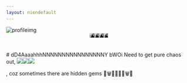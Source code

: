 ```yaml
---
layout: niendefault
---
```

<img src="/assets/profile_blur.jpg" alt="profileimg">
<div style="display: flex; flex-wrap: wrap; justify-content: space-around; width: 50px; height: 50px; margin: auto;">
  <img src="assets/profile_blur.jpg" width="25%" height="25%">
  <img src="assets/profile_blur.jpg" width="25%" height="25%">
  <img src="assets/profile_blur.jpg" width="25%" height="25%">
  <img src="assets/profile_blur.jpg" width="25%" height="25%">
</div>
# dD4AaaahhhNNNNNNNNNNNNNNNNY bWOi
Need to get pure chaos out, <img src="https://media.giphy.com/media/CS1EfWWymZPeo/giphy.gif" width="10%" /><img src="https://media.giphy.com/media/CS1EfWWymZPeo/giphy.gif" width="5%" /><img src="https://media.giphy.com/media/CS1EfWWymZPeo/giphy.gif" width="2%" />

, coz sometimes there are hidden gems 💎🗑️💎💎💎💎🗑️💎 


